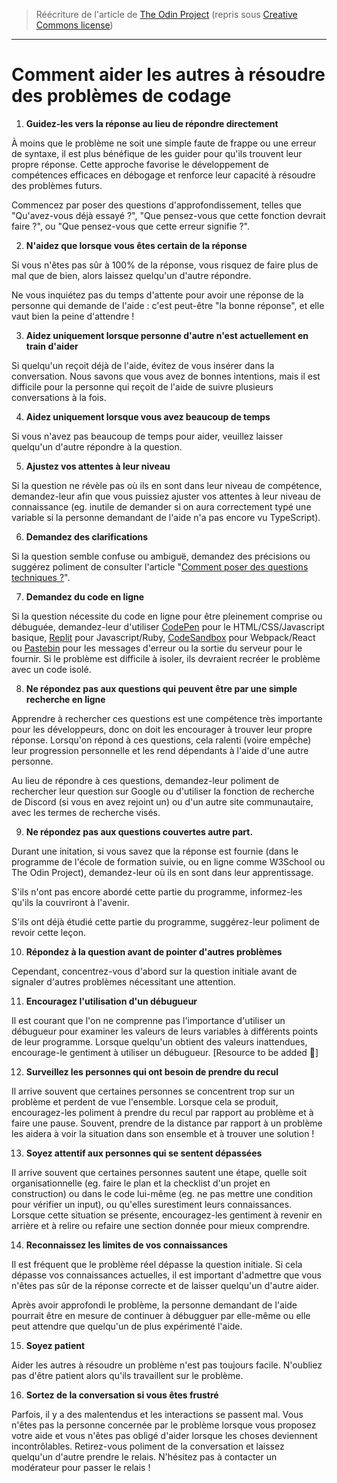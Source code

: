 > Réécriture de l'article de [The Odin Project](https://github.com/TheOdinProject/blog/wiki/How-to-Help-Others-Solve-Coding-Problems) (repris sous [Creative Commons license](https://github.com/TheOdinProject/curriculum/blob/main/license.md))

---

# Comment aider les autres à résoudre des problèmes de codage

1. **Guidez-les vers la réponse au lieu de répondre directement**

À moins que le problème ne soit une simple faute de frappe ou une erreur de syntaxe, il est plus bénéfique de les guider pour qu'ils trouvent leur propre réponse. Cette approche favorise le développement de compétences efficaces en débogage et renforce leur capacité à résoudre des problèmes futurs.

Commencez par poser des questions d'approfondissement, telles que "Qu'avez-vous déjà essayé ?", "Que pensez-vous que cette fonction devrait faire ?", ou "Que pensez-vous que cette erreur signifie ?".

2. **N'aidez que lorsque vous êtes certain de la réponse**

Si vous n'êtes pas sûr à 100% de la réponse, vous risquez de faire plus de mal que de bien, alors laissez quelqu'un d'autre répondre.

Ne vous inquiétez pas du temps d'attente pour avoir une réponse de la personne qui demande de l'aide : c'est peut-être "la bonne réponse", et elle vaut bien la peine d'attendre !

3. **Aidez uniquement lorsque personne d'autre n'est actuellement en train d'aider**

Si quelqu'un reçoit déjà de l'aide, évitez de vous insérer dans la conversation. Nous savons que vous avez de bonnes intentions, mais il est difficile pour la personne qui reçoit de l'aide de suivre plusieurs conversations à la fois.

4. **Aidez uniquement lorsque vous avez beaucoup de temps**

Si vous n'avez pas beaucoup de temps pour aider, veuillez laisser quelqu'un d'autre répondre à la question.

5. **Ajustez vos attentes à leur niveau**

Si la question ne révèle pas où ils en sont dans leur niveau de compétence, demandez-leur afin que vous puissiez ajuster vos attentes à leur niveau de connaissance (eg. inutile de demander si on aura correctement typé une variable si la personne demandant de l'aide n'a pas encore vu TypeScript).

6. **Demandez des clarifications**

Si la question semble confuse ou ambiguë, demandez des précisions ou suggérez poliment de consulter l'article "[Comment poser des questions techniques ?](poser_des_questions_techniques.md)".

7. **Demandez du code en ligne**

Si la question nécessite du code en ligne pour être pleinement comprise ou débuguée, demandez-leur d'utiliser [CodePen](https://codepen.io/) pour le HTML/CSS/Javascript basique, [Replit](https://replit.com/) pour Javascript/Ruby, [CodeSandbox](https://codesandbox.io/) pour Webpack/React ou [Pastebin](https://pastebin.com/) pour les messages d'erreur ou la sortie du serveur pour le fournir. Si le problème est difficile à isoler, ils devraient recréer le problème avec un code isolé.

8. **Ne répondez pas aux questions qui peuvent être par une simple recherche en ligne**

Apprendre à rechercher ces questions est une compétence très importante pour les développeurs, donc on doit les encourager à trouver leur propre réponse. Lorsqu'on répond à ces questions, cela ralenti (voire empêche) leur progression personnelle et les rend dépendants à l'aide d'une autre personne.

Au lieu de répondre à ces questions, demandez-leur poliment de rechercher leur question sur Google ou d'utiliser la fonction de recherche de Discord (si vous en avez rejoint un) ou d'un autre site communautaire, avec les termes de recherche visés.

9. **Ne répondez pas aux questions couvertes autre part.**

Durant une initation, si vous savez que la réponse est fournie (dans le programme de l'école de formation suivie, ou en ligne comme W3School ou The Odin Project), demandez-leur où ils en sont dans leur apprentissage.

S'ils n'ont pas encore abordé cette partie du programme, informez-les qu'ils la couvriront à l'avenir.

S'ils ont déjà étudié cette partie du programme, suggérez-leur poliment de revoir cette leçon.

10. **Répondez à la question avant de pointer d'autres problèmes**

Cependant, concentrez-vous d'abord sur la question initiale avant de signaler d'autres problèmes nécessitant une attention.

11. **Encouragez l'utilisation d'un débugueur**

Il est courant que l'on ne comprenne pas l'importance d'utiliser un débugueur pour examiner les valeurs de leurs variables à différents points de leur programme. Lorsque quelqu'un obtient des valeurs inattendues, encourage-le gentiment à utiliser un débugueur. [Resource to be added 🚧]

12. **Surveillez les personnes qui ont besoin de prendre du recul**

Il arrive souvent que certaines personnes se concentrent trop sur un problème et perdent de vue l'ensemble. Lorsque cela se produit, encouragez-les poliment à prendre du recul par rapport au problème et à faire une pause. Souvent, prendre de la distance par rapport à un problème les aidera à voir la situation dans son ensemble et à trouver une solution !

13. **Soyez attentif aux personnes qui se sentent dépassées**

Il arrive souvent que certaines personnes sautent une étape, quelle soit organisationnelle (eg. faire le plan et la checklist d'un projet en construction) ou dans le code lui-même (eg. ne pas mettre une condition pour vérifier un input), ou qu'elles surestiment leurs connaissances. Lorsque cette situation se présente, encouragez-les gentiment à revenir en arrière et à relire ou refaire une section donnée pour mieux comprendre.

14. **Reconnaissez les limites de vos connaissances**

Il est fréquent que le problème réel dépasse la question initiale. Si cela dépasse vos connaissances actuelles, il est important d'admettre que vous n'êtes pas sûr de la réponse correcte et de laisser quelqu'un d'autre aider.

Après avoir approfondi le problème, la personne demandant de l'aide pourrait être en mesure de continuer à débugguer par elle-même ou elle peut attendre que quelqu'un de plus expérimenté l'aide.

15. **Soyez patient**

Aider les autres à résoudre un problème n'est pas toujours facile. N'oubliez pas d'être patient alors qu'ils travaillent sur le problème.

16. **Sortez de la conversation si vous êtes frustré**

Parfois, il y a des malentendus et les interactions se passent mal. Vous n'êtes pas la personne concernée par le problème lorsque vous proposez votre aide et vous n'êtes pas obligé d'aider lorsque les choses deviennent incontrôlables. Retirez-vous poliment de la conversation et laissez quelqu'un d'autre prendre le relais. N'hésitez pas à contacter un modérateur pour passer le relais !

